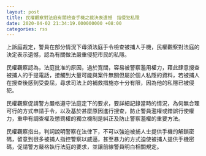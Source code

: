 ```yaml
---
layout: post
title: 民權觀察對法庭有關檢查手機之裁決表遺憾　指侵犯私隱
date: 2020-04-02 21:34:19.000000000 +08:00
categories: rss
---
```


上訴庭裁定，警員在部分情況下毋須法庭手令檢查被捕人手機，民權觀察對法庭的決定表示遺憾，認為有關做法嚴重侵犯市民的私隱。

民權觀察認為，法庭批准的原因，過於寬闊，容易被警察濫用權力，藉此肆意搜查被捕人的手提電話，接觸到大量可能與案件無關但屬於個人私隱的資料，若被捕人在搜查後感到受委屈，尋求司法上的補救措施亦十分有限，因為他的私隱已被侵犯。

民權觀察促請警方嚴格遵守法庭定下的要求，要詳細記錄當時的情況，為何無合理可行的方式申請手令，以及基於甚麼原因進行搜查，防止警員濫權或錯誤行使權力，重申有調查權及懲罰權的獨立機制是糾正及防止警察濫權的重要方法。

民權觀察指出，判詞說明警察在法律下，不可以強迫被捕人士提供手機的解鎖密碼，留意到很多被捕人指控警察以威逼，甚至暴力的方式迫使被捕人提供手機密碼，促請警方嚴格執行法庭的要求，並讓前線警員明白相關規定。
